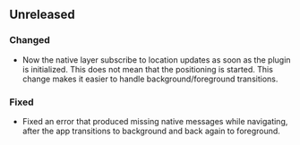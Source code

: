 ## Unreleased

### Changed
* Now the native layer subscribe to location updates as soon as the plugin is initialized.
  This does not mean that the positioning is started. This change makes it easier to handle
  background/foreground transitions.

### Fixed
* Fixed an error that produced missing native messages while navigating, after the app transitions
  to background and back again to foreground.